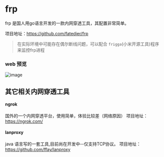 # frp
frp 是国人用go语言开发的一款内网穿透工具，其配置非常简单。

项目地址：https://github.com/fatedier/frp
> 在实际环境中可能存在偶尔断线问题，可以配合 `frigga`(小米开源工具)程序来监控frp进程
### web 预览
![image](https://github.com/vqiu/frp/blob/master/overview.png)



## 其它相关内网穿透工具

#### ngrok 
国外的一个内网穿透平台，使用简单，体验比较差（网络原因）
项目地址： https://ngrok.com/

#### lanproxy
java 语言写的一套工具,目前尚在开发中--仅支持TCP协议。
项目地址： https://github.com/ffay/lanproxy
